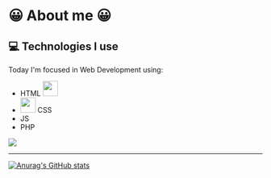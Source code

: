 <h1>😀 About me 😀</h1>

## :computer: Technologies I use
Today I'm focused in Web Development using:
- HTML <img src = 'https://github.com/MarikIshtar007/MarikIshtar007/blob/master/images/html.svg' width='30'/>
- <img src = 'https://github.com/MarikIshtar007/MarikIshtar007/blob/master/images/css.svg' width='30'/> CSS
- JS
- PHP

<img src = "https://github-readme-stats.vercel.app/api/top-langs/?username=sousam02&layout=compact&theme=radical">

<hr/>



[![Anurag's GitHub stats](https://github-readme-stats.vercel.app/api?username=sousam02&show_icons=true&theme=radical)](https://github.com/anuraghazra/github-readme-stats)




<!---
sousam02/sousam02 is a ✨ special ✨ repository because its `README.md` (this file) appears on your GitHub profile.
You can click the Preview link to take a look at your changes.
--->

